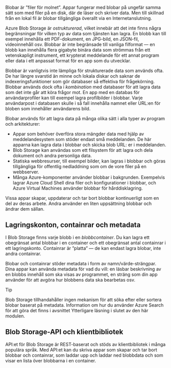 Blobar är ”filer för molnet”. Appar fungerar med blobar på ungefär samma sätt som med filer på en disk, där de läser och skriver data. Men till skillnad från en lokal fil är blobar tillgängliga överallt via en Internetanslutning.

Azure Blob Storage är *ostrukturerad*, vilket innebär att det inte finns några begränsningar för vilken typ av data som tjänsten kan lagra. En blobb kan till exempel innehålla ett PDF-dokument, en JPG-bild, en JSON-fil, videoinnehåll osv. Blobbar är inte begränsade till vanliga filformat &mdash; en blobb kan innehålla flera gigabyte binära data som strömmas från ett vetenskapligt instrument, ett krypterat meddelande för ett annat program eller data i ett anpassat format för en app som du utvecklar.

Blobbar är vanligtvis inte lämpliga för strukturerade data som används ofta. De har längre svarstid än minne och lokala diskar och saknar de indexeringsfunktioner som gör databaser så effektiva för frågekörning. Blobbar används dock ofta i *kombination* med databaser för att lagra data som det inte går att köra frågor mot. En app med en databas för användarprofiler kan till exempel lagra profilbilder i blobbar. Varje användarpost i databasen skulle i så fall innehålla namnet eller URL:en för bloben som innehåller användarens bild.

Blobar används för att lagra data på många olika sätt i alla typer av program och arkitekturer:

- Appar som behöver överföra stora mängder data med hjälp av meddelandesystem som stöder endast små meddelanden. De här apparna kan lagra data i blobbar och skicka blob URL: er i meddelanden.
- Blob Storage kan användas som ett filsystem för att lagra och dela dokument och andra personliga data.
- Statiska webbresurser, till exempel bilder, kan lagras i blobbar och göras tillgängliga för offentlig nedladdning som om de vore filer på en webbserver.
- Många Azure-komponenter använder blobbar i bakgrunden. Exempelvis lagrar Azure Cloud Shell dina filer och konfigurationer i blobbar, och Azure Virtual Machines använder blobbar för hårddisklagring.

Vissa appar skapar, uppdaterar och tar bort blobbar kontinuerligt som en del av deras arbete. Andra använder en liten uppsättning blobbar och ändrar dem sällan.

## <a name="storage-accounts-containers-and-metadata"></a>Lagringskonton, containrar och metadata

I Blob Storage finns varje blobb i en *blobbcontainer*. Du kan lagra ett obegränsat antal blobbar i en container och ett obegränsat antal containrar i ett lagringskonto. Containrar är ”platta” &mdash; de kan endast lagra blobar, inte andra containrar.

Blobar och containrar stöder metadata i form av namn/värde-strängpar. Dina appar kan använda metadata för vad du vill: en läsbar beskrivning av en blobbs innehåll som ska visas av programmet, en sträng som din app använder för att avgöra hur blobbens data ska bearbetas osv.

> [!TIP]
> Blob Storage tillhandahåller ingen mekanism för att söka efter eller sortera blobar baserat på metadata. Information om hur du använder Azure Search för att göra det finns i avsnittet Ytterligare läsning i slutet av den här modulen.

## <a name="the-blob-storage-api-and-client-libraries"></a>Blob Storage-API och klientbibliotek

API:et för Blob Storage är REST-baserat och stöds av klientbibliotek i många populära språk. Med API:et kan du skriva appar som skapar och tar bort blobbar och containrar, som laddar upp och laddar ned blobbdata och som visar en lista över blobbarna i en container.
